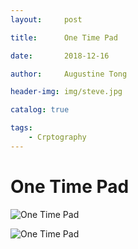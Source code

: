 ```yaml
---
layout:     post

title:      One Time Pad

date:       2018-12-16

author:     Augustine Tong

header-img: img/steve.jpg

catalog: true

tags:
    - Crptography
---
```


# One Time Pad

![One Time Pad](img/crpto/OPT_Concept.png)

![One Time Pad](img/crypto/OPT_P0.png)
